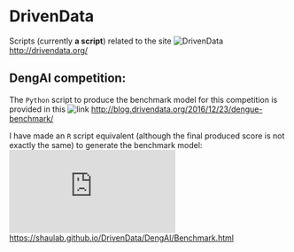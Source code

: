 # DrivenData

Scripts (currently **a script**) related to the site ![DrivenData](http://drivendata.org/) http://drivendata.org/


## DengAI competition:
The `Python` script to produce the benchmark model for this competition is provided in this ![link](http://blog.drivendata.org/2016/12/23/dengue-benchmark/) http://blog.drivendata.org/2016/12/23/dengue-benchmark/

I have made an `R` script equivalent (although the final produced score is not exactly the same) to generate the benchmark model:
![go to](https://shaulab.github.io/DrivenData/DengAI/Benchmark.html) https://shaulab.github.io/DrivenData/DengAI/Benchmark.html
